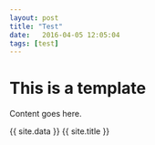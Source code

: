 ```yaml
---
layout: post
title: "Test"
date:   2016-04-05 12:05:04
tags: [test]
---
```


# This is a template

Content goes here.

{{ site.data }}
{{ site.title }}
